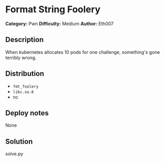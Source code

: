 # Format String Foolery
**Category:** Pwn
**Difficulty:** Medium
**Author:** Eth007

## Description

When kubernetes allocates 10 pods for one challenge, something's gone terribly wrong.

## Distribution

- `fmt_foolery`
- `libc.so.6`
- nc

## Deploy notes

None

## Solution

solve.py
